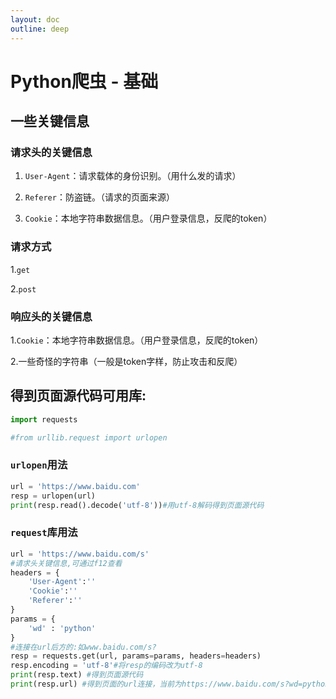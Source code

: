 ```yaml
---
layout: doc
outline: deep
---
```


# Python爬虫 - 基础

## 一些关键信息

### 请求头的关键信息

1. `User-Agent`：请求载体的身份识别。（用什么发的请求）

2. `Referer`：防盗链。（请求的页面来源）

3. `Cookie`：本地字符串数据信息。（用户登录信息，反爬的token）

### 请求方式

1.`get`

2.`post`

### 响应头的关键信息

1.`Cookie`：本地字符串数据信息。（用户登录信息，反爬的token）

2.一些奇怪的字符串（一般是token字样，防止攻击和反爬）



## 得到页面源代码可用库:

```python
import requests

#from urllib.request import urlopen 
```

### `urlopen`用法

```python
url = 'https://www.baidu.com'
resp = urlopen(url)
print(resp.read().decode('utf-8'))#用utf-8解码得到页面源代码
```

### `request`库用法

```python
url = 'https://www.baidu.com/s'
#请求头关键信息,可通过f12查看
headers = {
	'User-Agent':''
	'Cookie':''
	'Referer':''
}
params = {
    'wd' : 'python'
}
#连接在url后方的:如www.baidu.com/s?
resp = requests.get(url, params=params, headers=headers)
resp.encoding = 'utf-8'#将resp的编码改为utf-8
print(resp.text) #得到页面源代码
print(resp.url) #得到页面的url连接，当前为https://www.baidu.com/s?wd=python
```





